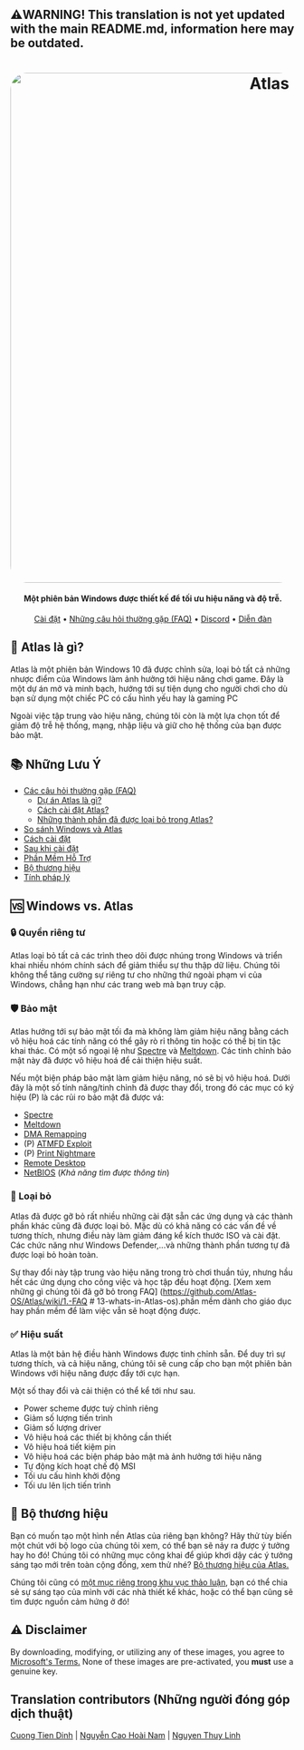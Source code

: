 ## ⚠️WARNING! This translation is not yet updated with the main README.md, information here may be outdated.
<h1 align="center">
  <a href="http://atlasos.net"><img src="https://cdn.jsdelivr.net/gh/Atlas-OS/Atlas@main/img/banner.png" alt="Atlas" width="900" style="border-radius: 30px"></a>
</h1>

<h4 align="center">Một phiên bản Windows được thiết kế để tối ưu hiệu năng và độ trễ.</h4>

<p align="center">
  <a href="https://github.com/Atlas-OS/Atlas/wiki/2.-Installing">Cài đặt</a>
  •
  <a href="https://github.com/Atlas-OS/Atlas/wiki/1.-FAQ#contents">Những câu hỏi thường gặp (FAQ)</a>
  •
  <a href="https://discord.com/servers/atlas-795710270000332800" target="_blank">Discord</a>
  •
  <a href="https://forum.atlasos.net">Diễn đàn</a>
</p>

## 🤔 **Atlas là gì?**

Atlas là một phiên bản Windows 10 đã được chỉnh sửa, loại bỏ tất cả những nhược điểm của Windows làm ảnh hưởng tới hiệu năng chơi game. Đây là một dự án mở và minh bạch, hướng tới sự tiện dụng cho người chơi cho dù bạn sử dụng một chiếc PC có cấu hình yếu hay là gaming PC

Ngoài việc tập trung vào hiệu năng, chúng tôi còn là một lựa chọn tốt để giảm độ trễ hệ thống, mạng, nhập liệu và giữ cho hệ thống của bạn được bảo mật.

## 📚 **Những Lưu Ý**

- [Các câu hỏi thường gặp (FAQ)](https://github.com/Atlas-OS/Atlas/wiki/1.-FAQ)
  - [Dự án Atlas là gì?](https://github.com/Atlas-OS/Atlas/wiki/1.-FAQ#11-what-is-the-atlas-project)
  - [Cách cài đặt Atlas?](https://github.com/Atlas-OS/Atlas/wiki/1.-FAQ#12-how-do-i-install-atlas-os)
  - [Những thành phần đã được loại bỏ trong Atlas?](https://github.com/Atlas-OS/Atlas/wiki/1.-FAQ#13-whats-removed-in-atlas-os)
- <a href="#windows-vs-atlas">So sánh Windows và Atlas</a>
- [Cách cài đặt](https://github.com/Atlas-OS/Atlas/wiki/2.-Installing)
- [Sau khi cài đặt](https://github.com/Atlas-OS/Atlas/wiki/3.-Post-Install)
- [Phần Mềm Hỗ Trợ](https://github.com/Atlas-OS/Atlas/wiki/4.-Software)
- [Bộ thương hiệu](https://raw.githubusercontent.com/Atlas-OS/Atlas/main/img/brand-kit.zip)
- [Tính pháp lý](https://github.com/Atlas-OS/Atlas/wiki/Legal)

## 🆚 **Windows vs. Atlas**

### 🔒 Quyền riêng tư
Atlas loại bỏ tất cả các trình theo dõi được nhúng trong Windows và triển khai nhiều nhóm chính sách để giảm thiểu sự thu thập dữ liệu. Chúng tôi không thể tăng cường sự riêng tư cho những thứ ngoài phạm vi của Windows, chẳng hạn như các trang web mà bạn truy cập.

### 🛡️ Bảo mật
Atlas hướng tới sự bảo mật tối đa mà không làm giảm hiệu năng bằng cách vô hiệu hoá các tính năng có thể gây rò rỉ thông tin hoặc có thể bị tin tặc khai thác. Có một số ngoại lệ như [Spectre](https://spectreattack.com/spectre.pdf) và [Meltdown](https://meltdownattack.com/meltdown.pdf). Các tinh chỉnh bảo mật này đã được vô hiệu hoá để cải thiện hiệu suất.

Nếu một biện pháp bảo mật làm giảm hiệu năng, nó sẽ bị vô hiệu hoá.
Dưới đây là một số tính năng/tinh chỉnh đã được thay đổi, trong đó các mục có ký hiệu (P) là các rủi ro bảo mật đã được vá:

- [Spectre](https://spectreattack.com/spectre.pdf)
- [Meltdown](https://meltdownattack.com/meltdown.pdf)
- [DMA Remapping](https://docs.microsoft.com/en-us/windows/security/information-protection/kernel-dma-protection-for-thunderbolt)
- (P) [ATMFD Exploit](https://msrc.microsoft.com/update-guide/en-US/vulnerability/CVE-2020-1020)
- (P) [Print Nightmare](https://us-cert.cisa.gov/ncas/current-activity/2021/06/30/printnightmare-critical-windows-print-spooler-vulnerability)
- [Remote Desktop](https://cve.mitre.org/cgi-bin/cvekey.cgi?keyword=Windows+Remote+Desktop)
- [NetBIOS](https://en.wikipedia.org/wiki/NetBIOS) (*Khả năng tìm được thông tin*)

### 🚀 Loại bỏ
Atlas đã được gỡ bỏ rất nhiều những cài đặt sẵn các ứng dụng và các thành phần khác cũng đã được loại bỏ. Mặc dù có khả năng có các vấn đề về tương thích, nhưng điều này làm giảm đáng kể kích thước ISO và cài đặt. Các chức năng như Windows Defender,...và những thành phần tương tự đã được loại bỏ hoàn toàn.

Sự thay đổi này tập trung vào hiệu năng trong trò chơi thuần túy, nhưng hầu hết các ứng dụng cho công việc và học tập đều hoạt động. [Xem xem những gì chúng tôi đã gỡ bỏ trong FAQ] (https://github.com/Atlas-OS/Atlas/wiki/1.-FAQ # 13-whats-in-Atlas-os).phần mềm dành cho giáo dục hay phần mềm để làm việc vẫn sẽ hoạt động được.

### ✅ Hiệu suất
Atlas là một bản hệ điều hành Windows được tinh chỉnh sẵn. Để duy trì sự tương thích, và cả hiệu năng, chúng tôi sẽ cung cấp cho bạn một phiên bản Windows với hiệu năng được đẩy tới cực hạn.

Một số thay đổi và cải thiện có thể kể tới như sau.

- Power scheme được tuỳ chỉnh riêng
- Giảm số lượng tiến trình
- Giảm số lượng driver
- Vô hiệu hoá các thiết bị không cần thiết
- Vô hiệu hoá tiết kiệm pin
- Vô hiệu hoá các biện pháp bảo mật mà ảnh hưởng tới hiệu năng
- Tự động kích hoạt chế độ MSI
- Tối ưu cấu hình khởi động
- Tối ưu lên lịch tiến trình

## 🎨 Bộ thương hiệu
Bạn có muốn tạo một hình nền Atlas của riêng bạn không? Hãy thử tùy biến một chút với bộ logo của chúng tôi xem, có thể bạn sẽ nảy ra được ý tưởng hay ho đó! Chúng tôi có những mục công khai để giúp khơi dậy các ý tưởng sáng tạo mới trên toàn cộng đồng, xem thử nhé? [Bộ thương hiệu của Atlas.](https://cdn.jsdelivr.net/gh/Atlas-OS/Atlas@main/img/brand-kit.zip)

Chúng tôi cũng có [một mục riêng trong khu vục thảo luận](https://github.com/Atlas-OS/Atlas/discussions/categories/community-artwork), bạn có thể chia sẻ sự sáng tạo của mình với các nhà thiết kế khác, hoặc có thể bạn cũng sẽ tìm được nguồn cảm hứng ở đó!

## ⚠️ Disclaimer
By downloading, modifying, or utilizing any of these images, you agree to [Microsoft's Terms.](https://www.microsoft.com/en-us/Useterms/Retail/Windows/10/UseTerms_Retail_Windows_10_English.htm) None of these images are pre-activated, you **must** use a genuine key.

## Translation contributors (Những người đóng góp dịch thuật)

[Cuong Tien Dinh](https://github.com/dtcu0ng) |
[Nguyễn Cao Hoài Nam](https://github.com/sant1ago-da-hanoi) |
[Nguyen Thuy Linh](https://github.com/WhiteSnow00)
